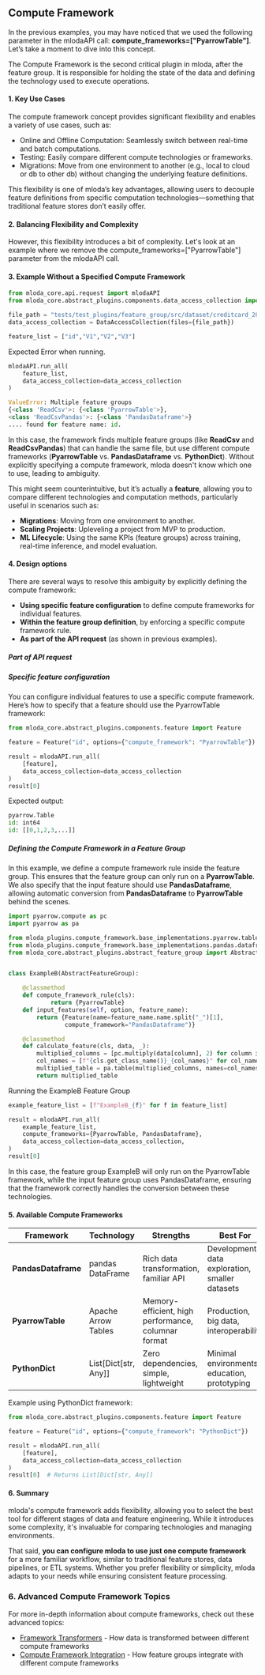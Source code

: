 ## Compute Framework

In the previous examples, you may have noticed that we used the following parameter in the mlodaAPI call: **compute_frameworks=["PyarrowTable"]**. Let’s take a moment to dive into this concept.

The Compute Framework is the second critical plugin in mloda, after the feature group. It is responsible for holding the state of the data and defining the technology used to execute operations.

#### 1. Key Use Cases

The compute framework concept provides significant flexibility and enables a variety of use cases, such as:

-   Online and Offline Computation: Seamlessly switch between real-time and batch computations.
-   Testing: Easily compare different compute technologies or frameworks.
-   Migrations: Move from one environment to another (e.g., local to cloud or db to other db) without changing the underlying feature definitions.

This flexibility is one of mloda’s key advantages, allowing users to decouple feature definitions from specific computation technologies—something that traditional feature stores don’t easily offer.

#### 2. Balancing Flexibility and Complexity

However, this flexibility introduces a bit of complexity. Let's look at an example where we remove the compute_frameworks=["PyarrowTable"] parameter from the mlodaAPI call.

#### 3. Example Without a Specified Compute Framework
```python
from mloda_core.api.request import mlodaAPI
from mloda_core.abstract_plugins.components.data_access_collection import DataAccessCollection

file_path = "tests/test_plugins/feature_group/src/dataset/creditcard_2023_short.csv"
data_access_collection = DataAccessCollection(files={file_path})

feature_list = ["id","V1","V2","V3"]
```

Expected Error when running.

``` python
mlodaAPI.run_all(
    feature_list,       
    data_access_collection=data_access_collection
)

ValueError: Multiple feature groups 
{<class 'ReadCsv'>: {<class 'PyarrowTable'>}, 
<class 'ReadCsvPandas'>: {<class 'PandasDataframe'>}
.... found for feature name: id.
```

In this case, the framework finds multiple feature groups (like **ReadCsv** and **ReadCsvPandas**) that can handle the same file, but use different compute frameworks (**PyarrowTable** vs. **PandasDataframe** vs. **PythonDict**). Without explicitly specifying a compute framework, mloda doesn't know which one to use, leading to ambiguity.

This might seem counterintuitive, but it’s actually a **feature**, allowing you to compare different technologies and computation methods, particularly useful in scenarios such as:

-   **Migrations**: Moving from one environment to another.
-   **Scaling Projects**: Upleveling a project from MVP to production.
-   **ML Lifecycle**: Using the same KPIs (feature groups) across training, real-time inference, and model evaluation.

#### 4. Design options
There are several ways to resolve this ambiguity by explicitly defining the compute framework:

-   **Using specific feature configuration** to define compute frameworks for individual features.
-   **Within the feature group definition**, by enforcing a specific compute framework rule.
-   **As part of the API request** (as shown in previous examples).
##### Part of API request

##### Specific feature configuration
You can configure individual features to use a specific compute framework. Here’s how to specify that a feature should use the PyarrowTable framework:
```python
from mloda_core.abstract_plugins.components.feature import Feature

feature = Feature("id", options={"compute_framework": "PyarrowTable"})

result = mlodaAPI.run_all(
    [feature], 
    data_access_collection=data_access_collection
)
result[0]
```
Expected output:
``` python
pyarrow.Table
id: int64
id: [[0,1,2,3,...]]
```
##### Defining the Compute Framework in a Feature Group
In this example, we define a compute framework rule inside the feature group. This ensures that the feature group can only run on a **PyarrowTable**. We also specify that the input feature should use **PandasDataframe**, allowing automatic conversion from **PandasDataframe** to **PyarrowTable** behind the scenes.


```python
import pyarrow.compute as pc
import pyarrow as pa

from mloda_plugins.compute_framework.base_implementations.pyarrow.table import PyarrowTable
from mloda_plugins.compute_framework.base_implementations.pandas.dataframe import PandasDataframe
from mloda_core.abstract_plugins.abstract_feature_group import AbstractFeatureGroup


class ExampleB(AbstractFeatureGroup):

    @classmethod
    def compute_framework_rule(cls):
            return {PyarrowTable}
    def input_features(self, option, feature_name):
        return {Feature(name=feature_name.name.split("_")[1], 
                compute_framework="PandasDataframe")}

    @classmethod
    def calculate_feature(cls, data, _):
        multiplied_columns = [pc.multiply(data[column], 2) for column in data.column_names]
        col_names = [f"{cls.get_class_name()}_{col_names}" for col_names in data.column_names]
        multiplied_table = pa.table(multiplied_columns, names=col_names)
        return multiplied_table
```
Running the ExampleB Feature Group
```python
example_feature_list = [f"ExampleB_{f}" for f in feature_list]

result = mlodaAPI.run_all(
    example_feature_list,
    compute_frameworks={PyarrowTable, PandasDataframe},
    data_access_collection=data_access_collection,
)
result[0]
```
In this case, the feature group ExampleB will only run on the PyarrowTable framework, while the input feature group uses PandasDataframe, ensuring that the framework correctly handles the conversion between these technologies.


#### 5. Available Compute Frameworks

| Framework | Technology | Strengths | Best For | Dependencies |
|-----------|------------|-----------|----------|--------------|
| **PandasDataframe** | pandas DataFrame | Rich data transformation, familiar API | Development, data exploration, smaller datasets | pandas, numpy |
| **PyarrowTable** | Apache Arrow Tables | Memory-efficient, high performance, columnar format | Production, big data, interoperability | pyarrow |
| **PythonDict** | List[Dict[str, Any]] | Zero dependencies, simple, lightweight | Minimal environments, education, prototyping | None (Python stdlib only) |

Example using PythonDict framework:
``` python
from mloda_core.abstract_plugins.components.feature import Feature

feature = Feature("id", options={"compute_framework": "PythonDict"})

result = mlodaAPI.run_all(
    [feature], 
    data_access_collection=data_access_collection
)
result[0]  # Returns List[Dict[str, Any]]
```

#### 6. Summary

mloda's compute framework adds flexibility, allowing you to select the best tool for different stages of data and feature engineering. While it introduces some complexity, it's invaluable for comparing technologies and managing environments.

That said, **you can configure mloda to use just one compute framework** for a more familiar workflow, similar to traditional feature stores, data pipelines, or ETL systems. Whether you prefer flexibility or simplicity, mloda adapts to your needs while ensuring consistent feature processing.

### 6. Advanced Compute Framework Topics

For more in-depth information about compute frameworks, check out these advanced topics:

- [Framework Transformers](../in_depth/framework-transformers.md) - How data is transformed between different compute frameworks
- [Compute Framework Integration](../in_depth/compute-framework-integration.md) - How feature groups integrate with different compute frameworks
